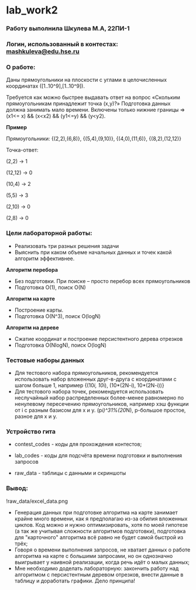 # lab_work2
### Работу выполнила Шкулева М.А, 22ПИ-1
### Логин, использованный в контестах: mashkuleva@edu.hse.ru
### О работе:
Даны прямоугольники на плоскости с углами в целочисленных координатах ([1..10^9],[1..10^9]).

Требуется как можно быстрее выдавать ответ на вопрос «Скольким прямоугольникам принадлежит точка (x,y)?» Подготовка данных должна занимать мало времени.
Включены только нижние границы => (x1<= x) && (x<x2) && (y1<=y) && (y<y2).

**Пример**

Прямоугольники: {(2,2),(6,8)}, {(5,4),(9,10)}, {(4,0),(11,6)}, {(8,2),(12,12)}

Точка-ответ: 

(2,2) -> 1

(12,12) -> 0

(10,4) -> 2

(5,5) -> 3

(2,10) -> 0

(2,8) -> 0

### Цели лабораторной работы:
* Реализовать три разных решения задачи
* Выяснить при каком объеме начальных данных и точек какой алгоритм эффективнее.

**Алгоритм перебора**
* Без подготовки. При поиске – просто перебор всех прямоугольников
* Подготовка O(1), поиск O(N)
  
**Алгоритм на карте**

* Построение карты.
* Подготовка O(N^3), поиск O(logN)
  
**Алгоритм на дереве**
  
* Сжатие координат и построение персистентного дерева отрезков 
* Подготовка O(NlogN), поиск O(logN)

### Тестовые наборы данных 

* Для тестового набора прямоугольников, рекомендуется использовать набор вложенных друг-в-друга с координатами с шагом больше 1, например {(10*i, 10*i), (10*(2N-i), 10*(2N-i))}
* Для тестового набора точек, рекомендуется использовать неслучайный набор распределенных более-менее равномерно по ненулевому пересечению прямоугольников, например хэш функции от i с разным базисом для x и y.   (p*i)^31%(20*N), p-большое простое, разное для x и y.

### Устройство гита

* contest_codes - коды для прохождения контестов;

* lab_codes - коды для подсчёта времени подготовки и выполнения запросов

* raw_data - таблицы с данными и скриншоты
  
### Вывод:

!raw_data/excel_data.png

* Генерация данных при подготовке алгоритма на карте занимает крайне много времени, как я предполагаю из-за обилия вложенных циклов. Код можно и нужно оптимизировать, хотя по моей гипотезе (а так же учитывая сложности алгоритмов подготовки), подготовка для "карточного" алгоритма всё равно не будет самой быстрой из трёх;
* Говоря о времени выполнения запросов, не хватает данных о работе алгоритма на карте с большими запросами, но он однозначно выигрывает у наивной реализации, когда речь идёт о малых данных;
* Мне необходимо доделать лабораторную: закончить работу над алгоритмом с персистентным деревом отрезков, внести данные в таблицу и доработать графики. Дело принципа!

